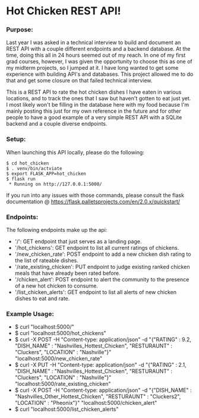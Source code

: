 # Hot Chicken REST API!

### Purpose:
Last year I was asked in a technical interview to build and document an REST API with a couple different endpoints and a backend database. At the time, doing this all in 24 hours seemed out of my reach. In one of my first grad courses, however, I was given the opportunity to choose this as one of my midterm projects, so I jumped at it. I have long wanted to get some experience with building API's and databases. This project allowed me to do that and get some closure on that failed technical interview.

This is a REST API to rate the hot chicken dishes I have eaten in various locations, and to track the ones that I saw but haven't gotten to eat just yet. I most likely won't be filling in the database here with my food because I'm mainly posting this just for my own reference in the future and for other people to have a good example of a very simple REST API with a SQLite backend and a couple diverse endpoints. 

### Setup:
When launching this API locally, please do the following:
```
$ cd hot_chicken
$ . venv/bin/actviate
$ export FLASK_APP=hot_chicken
$ flask run
 * Running on http://127.0.0.1:5000/
```

If you run into any issues with those commands, please consult the flask documentation @ https://flask.palletsprojects.com/en/2.0.x/quickstart/

### Endpoints:
The following endpoints make up the api:
- '/': GET endpoint that just serves as a landing page.
- '/hot_chickens': GET endpoint to list all current ratings of chickens.
- '/new_chicken_rate': POST endpoint to add a new chicken dish rating to the list of rateable dishes.
- '/rate_existing_chicken': PUT endpoint to judge existing ranked chicken meals that have already been rated before.
- '/chicken_alert': POST endpoint to alert the community to the presence of a new hot chicken to consume.
- '/list_chicken_alerts': GET endpoint to list all alerts of new chicken dishes to eat and rate.

### Example Usage:
- $ curl "localhost:5000/"
- $ curl "localhost:5000/hot_chickens"
- $ curl -X POST -H "Content-type: application/json" -d "{\"RATING\" : 9.2, \"DISH_NAME\" : \"Nashvilles_Hottest_Chicken\", \"RESTURAUNT\" : \"Cluckers\", \"LOCATION\" : \"Nashville\"}" "localhost:5000/new_chicken_rate"
- $ curl -X PUT -H "Content-type: application/json" -d "{\"RATING\" : 2.1, \"DISH_NAME\" : \"Nashvilles_Hottest_Chicken\", \"RESTURAUNT\" : \"Cluckers\", \"LOCATION\" : \"Nashville\"}" "localhost:5000/rate_existing_chicken"
- $ curl -X POST -H "Content-type: application/json" -d "{\"DISH_NAME\" : \"Nashvilles_Other_Hottest_Chicken\", \"RESTURAUNT\" : \"Cluckers2\", \"LOCATION\" : \"Pheonix\"}" "localhost:5000/chicken_alert"
- $ curl "localhost:5000/list_chicken_alerts"
